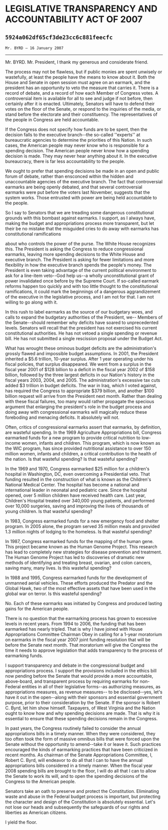 # LEGISLATIVE TRANSPARENCY AND ACCOUNTABILITY ACT OF 2007
## `5924a062df65cf3de23cc6c881feecfc`
`Mr. BYRD — 16 January 2007`

---


Mr. BYRD. Mr. President, I thank my generous and considerate friend.

The process may not be flawless, but if public monies are spent 
unwisely or wastefully, at least the people have the means to know 
about it. Both the House and Senate in open session must agree on an 
earmark, and the president has an opportunity to veto the measure that 
carries it. There is a record of debate, and a record of how each 
Member of Congress votes. A controversial item is available for all to 
see and judge if not before, then certainly after it is enacted. 
Ultimately, Senators will have to defend their votes on the floor of 
the Senate, or respond to the inquiries of the media, or stand before 
the electorate and their constituency. The representatives of the 
people in Congress are held accountable.

If the Congress does not specify how funds are to be spent, then the 
decision falls to the executive branch--the so-called ''experts'' at 
bureaucratic agencies to determine the priorities of this Nation. In 
such cases, the American people may never know who is responsible for a 
spending decision. The American people never know how a spending 
decision is made. They may never hear anything about it. In the 
executive bureaucracy, there is far less accountability to the people.

We ought to prefer that spending decisions be made in an open and 
public forum of debate, rather than ensconced within the hidden and 
unaccountable agencies of the executive branch. The fact that 
controversial earmarks are being openly debated, and that several 
controversial earmarks were put before the voters last November, 
suggests that the system works. Those entrusted with power are being 
held accountable to the people.

So I say to Senators that we are treading some dangerous 
constitutional grounds with this bombast against earmarks. I support, 
as I always have, making the budget and appropriations process more 
transparent, but let their be no mistake that the misguided cries to do 
away with earmarks has constitutional ramifications


about who controls the power of the purse. The White House recognizes 
this. The President is asking the Congress to reduce congressional 
earmarks, leaving more spending decisions to the White House and 
executive branch. The President is asking for fewer limitations and 
more flexibility in how the executive branch spends the people's money. 
The President is even taking advantage of the current political 
environment to ask for a line-item veto--God help us--a wholly 
unconstitutional grant of power invalidated once before by the Supreme 
Court. If so-called earmark reforms happen too quickly and with too 
little thought to the constitutional ramifications, it could mark the 
beginnings of a dangerous aggrandizement of the executive in the 
legislative process, and I am not for that. I am not willing to go 
along with it.

In this rush to label earmarks as the source of our budgetary woes, 
and calls to expand the budgetary authorities of the President, we--
Members of the Senate--should remember why deficits have soared to 
unprecedented levels. Senators will recall that the president has not 
exercised his current constitutional authorities. He has not vetoed a 
single spending or revenue bill. He has not submitted a single 
rescission proposal under the Budget Act.

What has wrought these ominous budget deficits are the 
administration's grossly flawed and impossible budget assumptions. In 
2001, the President inherited a $5.6 trillion, 10-year surplus. After 1 
year operating under his fiscal policies, that surplus disappeared. We 
went from a surplus in the fiscal year 2001 of $128 billion to a 
deficit in the fiscal year 2002 of $158 billion, followed by the three 
largest deficits in our Nation's history in the fiscal years 2003, 
2004, and 2005. The administration's excessive tax cuts added $3 
trillion in budget deficits. The war in Iraq, which I voted against, 
has required the Congress to appropriate $379 billion, and another $100 
billion request will arrive from the President next month. Rather than 
dealing with these fiscal failures, too many would rather propagate the 
specious argument that enlarging the president's role in the budget 
process and doing away with congressional earmarks will magically 
reduce these foreboding and menacing deficits. It absolutely will not.

Often, critics of congressional earmarks assert that earmarks, by 
definition, are wasteful spending. In the 1969 Agriculture 
Appropriations bill, Congress earmarked funds for a new program to 
provide critical nutrition to low-income women, infants and children. 
This program, which is now known as the WIC program, has since provided 
nutritional assistance to over 150 million women, infants and children, 
a critical contribution to the health of the nation. Is that wasteful 
spending? Is that wasteful spending?

In the 1969 and 1970, Congress earmarked $25 million for a children's 
hospital in Washington, DC, even overcoming a Presidential veto. That 
funding resulted in the construction of what is known as the Children's 
National Medical Center. The hospital has become a national and 
international leader in neonatal and pediatric care. Since the hospital 
opened, over 5 million children have received health care. Last year, 
Children's Hospital treated over 340,000 young patients, and performed 
over 10,000 surgeries, saving and improving the lives of thousands of 
young children. Is that wasteful spending?

In 1983, Congress earmarked funds for a new emergency food and 
shelter program. In 2005 alone, the program served 35 million meals and 
provided 1.3 million nights of lodging to the homeless. Is that 
wasteful spending?

In 1987, Congress earmarked funds for the mapping of the human gene. 
This project became known as the Human Genome Project. This research 
has lead to completely new strategies for disease prevention and 
treatment. The Human Genome Project has led to discoveries of dramatic 
new methods of identifying and treating breast, ovarian, and colon 
cancers, saving many, many lives. Is this wasteful spending?

In 1988 and 1995, Congress earmarked funds for the development of 
unmanned aerial vehicles. These efforts produced the Predator and the 
Global Hawk, two of the most effective assets that have been used in 
the global war on terror. Is this wasteful spending?

No. Each of these earmarks was initiated by Congress and produced 
lasting gains for the American people.

There is no question that the earmarking process has grown to 
excessive levels in recent years. From 1994 to 2006, the funding that 
has been earmarked has nearly tripled. That is why I have joined with 
House Appropriations Committee Chairman Obey in calling for a 1-year 
moratorium on earmarks in the fiscal year 2007 joint funding resolution 
that will be before the Senate next month. That moratorium will give 
the Congress the time it needs to approve legislation that adds 
transparency to the process of earmarking funds.

I support transparency and debate in the congressional budget and 
appropriations process. I support the provisions included in the ethics 
bill now pending before the Senate that would provide a more 
accountable, above-board, and transparent process by requiring earmarks 
for non-Federal entities in all of their legislative forms--as 
authorizing measures, as appropriations measures, as revenue measures--
to be disclosed--yes, let's have it out in the open--along with their 
sponsors and essential government purpose, prior to their consideration 
by the Senate. If the sponsor is Robert C. Byrd, let him show himself. 
Taxpayers, of West Virginia and the Nation ought to know how and why 
spending decisions are made. That is why it is essential to ensure that 
these spending decisions remain in the Congress.

In past years, the Congress routinely failed to consider the annual 
appropriations bills in a timely manner. When they were considered, 
they too often took the form of massive omnibus bills that were forced 
upon the Senate without the opportunity to amend--take it or leave it. 
Such practices encouraged the kinds of earmarking practices that have 
been criticized in recent months. As chairman of the Senate 
Appropriations Committee, I, Robert C. Byrd, will endeavor to do all 
that I can to have the annual appropriations bills considered in a 
timely manner. When the fiscal year 2008 spending bills are brought to 
the floor, I will do all that I can to allow the Senate to work its 
will, and to open the spending decisions of the Congress to the 
American people.

Senators take an oath to preserve and protect the Constitution. 
Eliminating waste and abuse in the Federal budget process is important, 
but protecting the character and design of the Constitution is 
absolutely essential. Let's not lose our heads and subsequently the 
safeguards of our rights and liberties as American citizens.

I yield the floor.